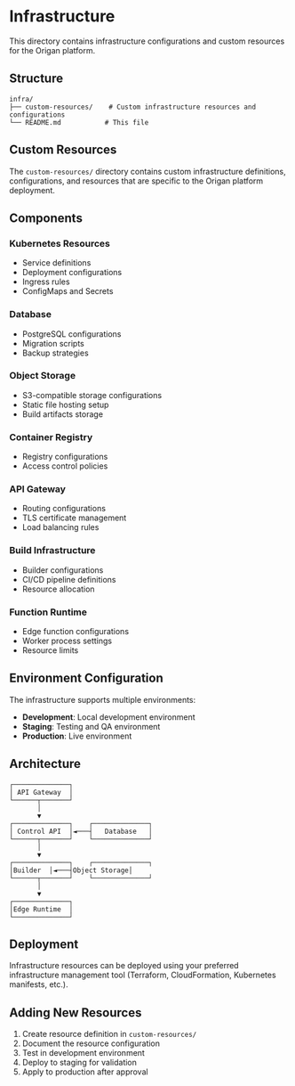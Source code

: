 # Infrastructure

This directory contains infrastructure configurations and custom resources for the Origan platform.

## Structure

```
infra/
├── custom-resources/    # Custom infrastructure resources and configurations
└── README.md           # This file
```

## Custom Resources

The `custom-resources/` directory contains custom infrastructure definitions, configurations, and resources that are specific to the Origan platform deployment.

## Components

### Kubernetes Resources
- Service definitions
- Deployment configurations
- Ingress rules
- ConfigMaps and Secrets

### Database
- PostgreSQL configurations
- Migration scripts
- Backup strategies

### Object Storage
- S3-compatible storage configurations
- Static file hosting setup
- Build artifacts storage

### Container Registry
- Registry configurations
- Access control policies

### API Gateway
- Routing configurations
- TLS certificate management
- Load balancing rules

### Build Infrastructure
- Builder configurations
- CI/CD pipeline definitions
- Resource allocation

### Function Runtime
- Edge function configurations
- Worker process settings
- Resource limits

## Environment Configuration

The infrastructure supports multiple environments:

- **Development**: Local development environment
- **Staging**: Testing and QA environment
- **Production**: Live environment

## Architecture

```
┌──────────────┐
│ API Gateway  │
└──────┬───────┘
       │
       ▼
┌──────────────┐    ┌──────────────┐
│ Control API  │◄───┤   Database   │
└──────┬───────┘    └──────────────┘
       │
       ▼
┌──────────────┐    ┌──────────────┐
│Builder  │◄───┤Object Storage│
└──────┬───────┘    └──────────────┘
       │
       ▼
┌──────────────┐
│Edge Runtime  │
└──────────────┘
```

## Deployment

Infrastructure resources can be deployed using your preferred infrastructure management tool (Terraform, CloudFormation, Kubernetes manifests, etc.).

## Adding New Resources

1. Create resource definition in `custom-resources/`
2. Document the resource configuration
3. Test in development environment
4. Deploy to staging for validation
5. Apply to production after approval
